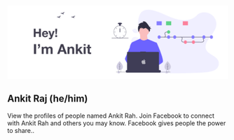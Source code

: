 ![A cover image](cover_light.png)

## Ankit Raj (he/him)

View the profiles of people named Ankit Rah. Join Facebook to connect with Ankit Rah and others you may know. Facebook gives people the power to share..
